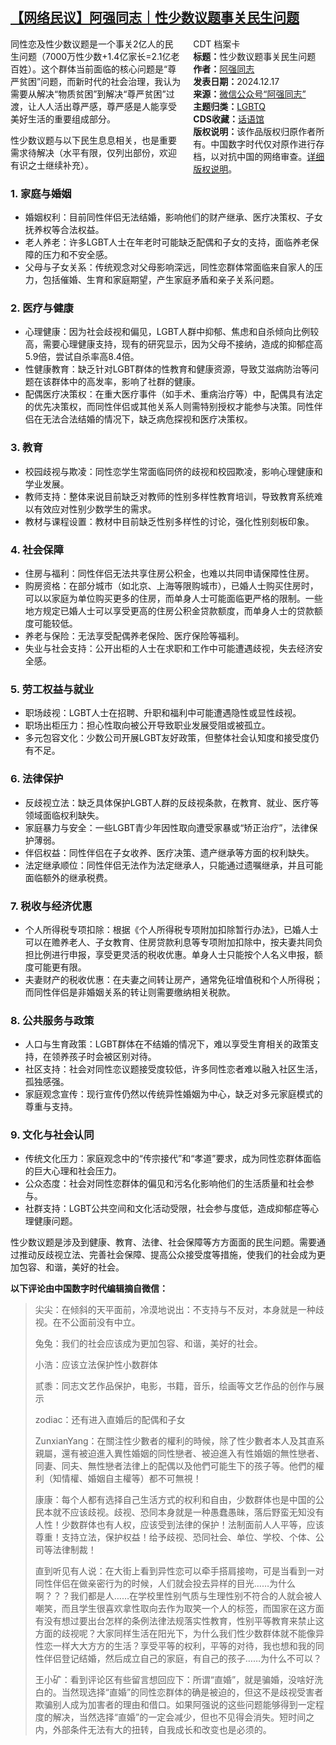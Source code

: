 <!--1734537641000-->
[【网络民议】阿强同志｜性少数议题事关民生问题](https://chinadigitaltimes.net/chinese/714158.html)
------

<div style="width:42%;float:right;padding-left:20px"><div class="su-spoiler su-spoiler-style-fancy su-spoiler-icon-chevron-circle" data-scroll-offset="0" data-anchor-in-url="no"><div class="su-spoiler-title" tabindex="0" role="button"><span class="su-spoiler-icon"></span>CDT 档案卡</div><div class="su-spoiler-content su-u-clearfix su-u-trim"><strong>标题：</strong>性少数议题事关民生问题<br><strong>作者：</strong><a href="https://chinadigitaltimes.net/space/阿强同志" target="_blank">阿强同志</a><br><strong>发表日期：</strong>2024.12.17<br><strong>来源：</strong><a href="https://web.archive.org/web/20241218141823/https://mp.weixin.qq.com/s/PSLT_97rKJJeg-61hRG8ig" target="_blank">微信公众号“阿强同志”</a><br><strong>主题归类：</strong><a href="https://chinadigitaltimes.net/space/LGBTQ" target="_blank">LGBTQ</a><br><strong>CDS收藏：</strong><a href="https://chinadigitaltimes.net/space/%E8%AF%9D%E8%AF%AD%E9%A6%86" target="_blank" rel="noopener">话语馆</a><br><strong>版权说明：</strong>该作品版权归原作者所有。中国数字时代仅对原作进行存档，以对抗中国的网络审查。<a href="https://chinadigitaltimes.net/chinese/copyright">详细版权说明</a>。</div></div></div><p>同性恋及性少数议题是一个事关2亿人的民生问题（7000万性少数+1.4亿家长=2.1亿老百姓）。这个群体当前面临的核心问题是“尊严贫困”问题，而新时代的社会治理，我认为需要从解决“物质贫困”到解决“尊严贫困”过渡，让人人活出尊严感，尊严感是人能享受美好生活的重要组成部分。</p><p>性少数议题与以下民生息息相关，也是重要需求待解决（水平有限，仅列出部份，欢迎有识之士继续补充）。</p><h3>1. 家庭与婚姻</h3><ul><li>婚姻权利：目前同性伴侣无法结婚，影响他们的财产继承、医疗决策权、子女抚养权等合法权益。</li><li>老人养老：许多LGBT人士在年老时可能缺乏配偶和子女的支持，面临养老保障的压力和不安全感。</li><li>父母与子女关系：传统观念对父母影响深远，同性恋群体常面临来自家人的压力，包括催婚、生育和家庭期望，产生家庭矛盾和亲子关系问题。</li></ul><h3>2. 医疗与健康</h3><ul><li>心理健康：因为社会歧视和偏见，LGBT人群中抑郁、焦虑和自杀倾向比例较高，需要心理健康支持，现有的研究显示，因为父母不接纳，造成的抑郁症高5.9倍，尝试自杀率高8.4倍。</li><li>性健康教育：缺乏针对LGBT群体的性教育和健康资源，导致艾滋病防治等问题在该群体中的高发率，影响了社群的健康。</li><li>配偶医疗决策权：在重大医疗事件（如手术、重病治疗等）中，配偶具有法定的优先决策权，而同性伴侣或其他关系人则需特别授权才能参与决策。同性伴侣在无法合法结婚的情况下，缺乏病危探视和医疗决策权。</li></ul><h3>3. 教育</h3><ul><li>校园歧视与欺凌：同性恋学生常面临同侪的歧视和校园欺凌，影响心理健康和学业发展。</li><li>教师支持：整体来说目前缺乏对教师的性别多样性教育培训，导致教育系统难以有效应对性别少数学生的需求。</li><li>教材与课程设置：教材中目前缺乏性别多样性的讨论，强化性别刻板印象。</li></ul><h3>4. 社会保障</h3><ul><li>住房与福利：同性伴侣无法共享住房公积金，也难以共同申请保障性住房。</li><li>购房资格：在部分城市（如北京、上海等限购城市），已婚人士购买住房时，可以以家庭为单位购买更多的住房，而单身人士可能面临更严格的限制。一些地方规定已婚人士可以享受更高的住房公积金贷款额度，而单身人士的贷款额度可能较低。</li><li>养老与保险：无法享受配偶养老保险、医疗保险等福利。</li><li>失业与社会支持：公开出柜的人士在求职和工作中可能遭遇歧视，失去经济安全感。</li></ul><h3>5. 劳工权益与就业</h3><ul><li>职场歧视：LGBT人士在招聘、升职和福利中可能遭遇隐性或显性歧视。</li><li>职场出柜压力：担心性取向被公开导致职业发展受阻或被孤立。</li><li>多元包容文化：少数公司开展LGBT友好政策，但整体社会认知度和接受度仍有不足。</li></ul><h3>6. 法律保护</h3><ul><li>反歧视立法：缺乏具体保护LGBT人群的反歧视条款，在教育、就业、医疗等领域面临权利缺失。</li><li>家庭暴力与安全：一些LGBT青少年因性取向遭受家暴或“矫正治疗”，法律保护薄弱。</li><li>伴侣权益：同性伴侣在子女收养、医疗决策、遗产继承等方面的权利缺失。</li><li>法定继承顺位：同性伴侣无法作为法定继承人，只能通过遗嘱继承，并且可能面临额外的继承税费。</li></ul><h3>7. 税收与经济优惠</h3><ul><li>个人所得税专项扣除：根据《个人所得税专项附加扣除暂行办法》，已婚人士可以在赡养老人、子女教育、住房贷款利息等专项附加扣除中，按夫妻共同负担比例进行申报，享受更灵活的税收优惠。单身人士只能按个人名义申报，额度可能更有限。</li><li>夫妻财产的税收优惠：在夫妻之间转让房产，通常免征增值税和个人所得税；而同性伴侣是非婚姻关系的转让则需要缴纳相关税款。</li></ul><h3>8. 公共服务与政策</h3><ul><li>人口与生育政策：LGBT群体在不结婚的情况下，难以享受生育相关的政策支持，在领养孩子时会被区别对待。</li><li>社区支持：社会对同性恋议题接受度较低，许多同性恋者难以融入社区生活，孤独感强。</li><li>家庭观念宣传：现行宣传仍然以传统异性婚姻为中心，缺乏对多元家庭模式的尊重与支持。</li></ul><h3>9. 文化与社会认同</h3><ul><li>传统文化压力：家庭观念中的“传宗接代”和“孝道”要求，成为同性恋群体面临的巨大心理和社会压力。</li><li>公众态度：社会对同性恋群体的偏见和污名化影响他们的生活质量和社会参与。</li><li>社群支持：LGBT公共空间和文化活动受限，社会参与度低，造成抑郁症等心理健康问题。</li></ul><p>性少数议题是涉及到健康、教育、法律、社会保障等方方面面的民生问题。需要通过推动反歧视立法、完善社会保障、提高公众接受度等措施，使我们的社会成为更加包容、和谐，美好的社会。</p><p><strong>以下评论由中国数字时代编辑摘自微信：</strong></p><blockquote><p>尖尖：在倾斜的天平面前，冷漠地说出：不支持与不反对，本身就是一种歧视。在不公面前没有中立。</p><p>兔兔：我们的社会应该成为更加包容、和谐，美好的社会。</p><p>小浩：应该立法保护性小数群体</p><p>贰黍：同志文艺作品保护，电影，书籍，音乐，绘画等文艺作品的创作与展示</p><p>zodiac：还有进入直婚后的配偶和子女</p><p>ZunxianYang：在關注性少數者的權利的時候，除了性少數者本人及其直系親屬，還有被迫進入異性婚姻的同性戀者、被迫進入有性婚姻的無性戀者、同妻、同夫、無性戀者法律上的配偶以及他們可能生下的孩子等。他們的權利（知情權、婚姻自主權等）都不可無視！</p><p>康康：每个人都有选择自己生活方式的权利和自由，少数群体也是中国的公民本就不应该歧视。歧视、恐同本身就是一种愚蠢愚昧，落后野蛮无知没有人性！少数群体也有人权，应该受到法律的保护！法制面前人人平等，应该尊重！支持立法，保护权益！给予歧视、恐同社会、单位、学校、个体、公司等法律制裁！</p><p>直到听见有人说：在大街上看到异性恋可以牵手搭肩接吻，可是当看到一对同性伴侣在做亲密行为的时候，人们就会投去异样的目光……为什么啊？？？我们都是人……在学校里性别气质与生理性别不符合的人就会被人嘲笑，而且学生很喜欢拿性取向去作为取笑一个人的标签，而国家在这方面有没有想过要出台怎样的条例法律法规落实性教育，性别平等教育来禁止这方面的歧视呢？大家同样生活在阳光下，为什么我们性少数群体就不能像异性恋一样大大方方的生活？享受平等的权利，平等的对待，我也想和我的同性伴侣登记结婚，然后成立自己的家庭，有自己的孩子……为什么不可以？</p><p>王小矿：看到评论区有些留言想回应下：所谓“直婚”，就是骗婚，没啥好洗白的。当然现选择“直婚”的同性恋群体的确是被迫的，但这不是歧视受害者欺骗别人成为加害者的理由和借口。如果阿强说的这些问题能够得到一定程度的解决，当然选择“直婚”的一定会减少，但也不见得会消失。短时间之内，外部条件无法有大的扭转，自我成长和改变也是必须的。</p></blockquote><div class="addtoany_share_save_container addtoany_content addtoany_content_bottom"><div class="a2a_kit a2a_kit_size_32 addtoany_list" data-a2a-url="https://chinadigitaltimes.net/chinese/714158.html" data-a2a-title="【网络民议】阿强同志｜性少数议题事关民生问题"><a class="a2a_button_facebook" href="https://www.addtoany.com/add_to/facebook?linkurl=https%3A%2F%2Fchinadigitaltimes.net%2Fchinese%2F714158.html&amp;linkname=%E3%80%90%E7%BD%91%E7%BB%9C%E6%B0%91%E8%AE%AE%E3%80%91%E9%98%BF%E5%BC%BA%E5%90%8C%E5%BF%97%EF%BD%9C%E6%80%A7%E5%B0%91%E6%95%B0%E8%AE%AE%E9%A2%98%E4%BA%8B%E5%85%B3%E6%B0%91%E7%94%9F%E9%97%AE%E9%A2%98" title="Facebook" rel="nofollow noopener" target="_blank"></a><a class="a2a_button_twitter" href="https://www.addtoany.com/add_to/twitter?linkurl=https%3A%2F%2Fchinadigitaltimes.net%2Fchinese%2F714158.html&amp;linkname=%E3%80%90%E7%BD%91%E7%BB%9C%E6%B0%91%E8%AE%AE%E3%80%91%E9%98%BF%E5%BC%BA%E5%90%8C%E5%BF%97%EF%BD%9C%E6%80%A7%E5%B0%91%E6%95%B0%E8%AE%AE%E9%A2%98%E4%BA%8B%E5%85%B3%E6%B0%91%E7%94%9F%E9%97%AE%E9%A2%98" title="Twitter" rel="nofollow noopener" target="_blank"></a><a class="a2a_button_telegram" href="https://www.addtoany.com/add_to/telegram?linkurl=https%3A%2F%2Fchinadigitaltimes.net%2Fchinese%2F714158.html&amp;linkname=%E3%80%90%E7%BD%91%E7%BB%9C%E6%B0%91%E8%AE%AE%E3%80%91%E9%98%BF%E5%BC%BA%E5%90%8C%E5%BF%97%EF%BD%9C%E6%80%A7%E5%B0%91%E6%95%B0%E8%AE%AE%E9%A2%98%E4%BA%8B%E5%85%B3%E6%B0%91%E7%94%9F%E9%97%AE%E9%A2%98" title="Telegram" rel="nofollow noopener" target="_blank"></a><a class="a2a_button_reddit" href="https://www.addtoany.com/add_to/reddit?linkurl=https%3A%2F%2Fchinadigitaltimes.net%2Fchinese%2F714158.html&amp;linkname=%E3%80%90%E7%BD%91%E7%BB%9C%E6%B0%91%E8%AE%AE%E3%80%91%E9%98%BF%E5%BC%BA%E5%90%8C%E5%BF%97%EF%BD%9C%E6%80%A7%E5%B0%91%E6%95%B0%E8%AE%AE%E9%A2%98%E4%BA%8B%E5%85%B3%E6%B0%91%E7%94%9F%E9%97%AE%E9%A2%98" title="Reddit" rel="nofollow noopener" target="_blank"></a><a class="a2a_button_whatsapp" href="https://www.addtoany.com/add_to/whatsapp?linkurl=https%3A%2F%2Fchinadigitaltimes.net%2Fchinese%2F714158.html&amp;linkname=%E3%80%90%E7%BD%91%E7%BB%9C%E6%B0%91%E8%AE%AE%E3%80%91%E9%98%BF%E5%BC%BA%E5%90%8C%E5%BF%97%EF%BD%9C%E6%80%A7%E5%B0%91%E6%95%B0%E8%AE%AE%E9%A2%98%E4%BA%8B%E5%85%B3%E6%B0%91%E7%94%9F%E9%97%AE%E9%A2%98" title="WhatsApp" rel="nofollow noopener" target="_blank"></a><a class="a2a_button_email" href="https://www.addtoany.com/add_to/email?linkurl=https%3A%2F%2Fchinadigitaltimes.net%2Fchinese%2F714158.html&amp;linkname=%E3%80%90%E7%BD%91%E7%BB%9C%E6%B0%91%E8%AE%AE%E3%80%91%E9%98%BF%E5%BC%BA%E5%90%8C%E5%BF%97%EF%BD%9C%E6%80%A7%E5%B0%91%E6%95%B0%E8%AE%AE%E9%A2%98%E4%BA%8B%E5%85%B3%E6%B0%91%E7%94%9F%E9%97%AE%E9%A2%98" title="Email" rel="nofollow noopener" target="_blank"></a><a class="a2a_button_copy_link" href="https://www.addtoany.com/add_to/copy_link?linkurl=https%3A%2F%2Fchinadigitaltimes.net%2Fchinese%2F714158.html&amp;linkname=%E3%80%90%E7%BD%91%E7%BB%9C%E6%B0%91%E8%AE%AE%E3%80%91%E9%98%BF%E5%BC%BA%E5%90%8C%E5%BF%97%EF%BD%9C%E6%80%A7%E5%B0%91%E6%95%B0%E8%AE%AE%E9%A2%98%E4%BA%8B%E5%85%B3%E6%B0%91%E7%94%9F%E9%97%AE%E9%A2%98" title="Copy Link" rel="nofollow noopener" target="_blank"></a><a class="a2a_dd addtoany_share_save addtoany_share" href="https://www.addtoany.com/share"></a></div></div>
